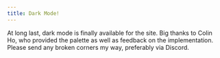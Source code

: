 ```yaml
---
title: Dark Mode!
---
```


At long last, dark mode is finally available for the site.
Big thanks to Colin Ho, who provided the palette as well as feedback on the implementation.
Please send any broken corners my way, preferably via Discord.
